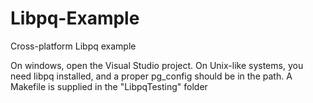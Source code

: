 # Libpq-Example
Cross-platform Libpq example

On windows, open the Visual Studio project.
On Unix-like systems, you need libpq installed, and a proper pg_config should be in the path. A Makefile is supplied in the "LibpqTesting" folder
